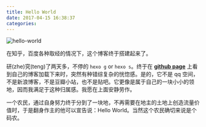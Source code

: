 ```yaml
---
title: Hello World
date: 2017-04-15 16:38:37
categories:
---
```


![hello-world](/images/hello-world/hello-world.jpg)

在知乎，百度各种取经的情况下，这个博客终于搭建起来了。

研(zhe)究(teng)了两天多，不停的 `hexo g` or `hexo s`。终于在 **[github page](https://pages.github.com/)** 上看到自己的博客加载下来时，突然有种错综复杂的恍惚感。是的，它不是 qq 空间，不是新浪博客，不是豆瓣小站，也不是贴吧。它更像是属于自己的一块小小的领地，因而我满足于这种归属感。我愿在上面安静劳作。

一个农民，通过自身努力终于分到了一块地，不再需要在地主的土地上创造流量价值时，于是翻身作主的他可以宣告说：Hello World。当然这个农民确切来说是个码农。
